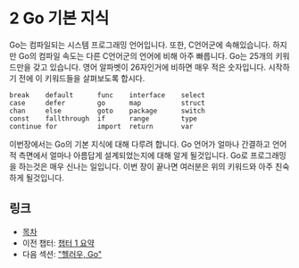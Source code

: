 # 2 Go 기본 지식

Go는 컴파일되는 시스템 프로그래밍 언어입니다. 또한, C언어군에 속해있습니다. 하지만 Go의 컴파일 속도는 다른 C언어군의 언어에 비해 아주 빠릅니다. Go는 25개의 키워드만을 갖고 있습니다. 영어 알파벳이 26자인거에 비하면 매우 적은 숫자입니다. 시작하기 전에 이 키워드들을 살펴보도록 합시다.

	break    default      func    interface    select
	case     defer        go      map          struct
	chan     else         goto    package      switch
	const    fallthrough  if      range        type
	continue for          import  return       var
	
이번장에서는 Go의 기본 지식에 대해 다루려 합니다. Go 언어가 얼마나 간결하고 언어적 측면에서 얼마나 아름답게 설계되었는지에 대해 알게 될것입니다. Go로 프로그래밍을 하는것은 매우 신나는 일입니다. 이번 장이 끝나면 여러분은 위의 키워드와 아주 친숙하게 될것입니다.

## 링크

- [목차](preface.md)
- 이전 챕터: [챕터 1 요약](01.5.md)
- 다음 섹션: ["헬러우, Go"](02.1.md)
